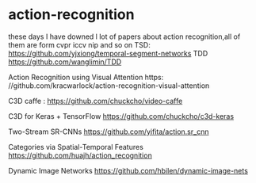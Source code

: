 # action-recognition
these days I have  downed l lot of papers about action recognition,all of them are form cvpr  iccv  nip and so on
TSD:    https://github.com/yjxiong/temporal-segment-networks
TDD     https://github.com/wanglimin/TDD

Action Recognition using Visual Attention  https:   //github.com/kracwarlock/action-recognition-visual-attention


C3D  caffe :      https://github.com/chuckcho/video-caffe

C3D for Keras + TensorFlow   https://github.com/chuckcho/c3d-keras

Two-Stream SR-CNNs          https://github.com/yifita/action.sr_cnn 

Categories via Spatial-Temporal Features    https://github.com/huajh/action_recognition

Dynamic Image Networks  https://github.com/hbilen/dynamic-image-nets

